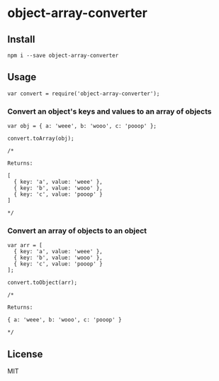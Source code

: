 # object-array-converter

## Install

```
npm i --save object-array-converter
```

## Usage

```
var convert = require('object-array-converter');
```

### Convert an object's keys and values to an array of objects

```
var obj = { a: 'weee', b: 'wooo', c: 'pooop' };

convert.toArray(obj);

/*

Returns:

[
  { key: 'a', value: 'weee' },
  { key: 'b', value: 'wooo' },
  { key: 'c', value: 'pooop' }
]

*/
```

### Convert an array of objects to an object

```
var arr = [
  { key: 'a', value: 'weee' },
  { key: 'b', value: 'wooo' },
  { key: 'c', value: 'pooop' }
];

convert.toObject(arr);

/*

Returns:

{ a: 'weee', b: 'wooo', c: 'pooop' }

*/
```

## License
MIT
